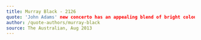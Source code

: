 ```yaml
---
title: Murray Black - 2126
quote: 'John Adams' new concerto has an appealing blend of bright colours and astringency. Saxophonist Timothy McAllister was the outstanding soloist, channelling Stan Getz in the smooth lyrical passages. In the relentless, bebop-like figurations - stunningly executed - it recalled the frenetic solos of Charlie Parker, Cannonball Adderley and John Coltrane'
author: /quote-authors/murray-black
source: The Australian, Aug 2013
---
```

